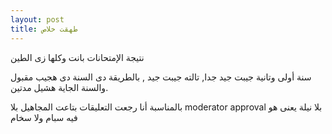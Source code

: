 ```yaml
---
layout: post
title: طهقت خلاص
---
```

نتيجة الإمتحانات بانت وكلها زى الطين

سنة أولى وتانية جيبت جيد جدا, تالته جيبت جيد , بالطريقة دى السنة دى هجيب مقبول والسنة الجاية هشيل مدتين.

بالمناسبة أنا رجعت التعليقات بتاعت المجاهيل بلا moderator approval بلا نيلة يعنى هو فيه سبام ولا سخام
